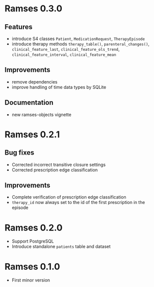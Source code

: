 
# Ramses 0.3.0

## Features

* introduce S4 classes `Patient`, `MedicationRequest`, `TherapyEpisode`
* introduce therapy methods `therapy_table()`, `parenteral_changes()`, `clinical_feature_last`, `clinical_feature_ols_trend`, `clinical_feature_interval`, `clinical_feature_mean`

## Improvements

* remove dependencies
* improve handling of time data types by SQLite

## Documentation

* new ramses-objects vignette

# Ramses 0.2.1

## Bug fixes

* Corrected incorrect transitive closure settings
* Corrected prescription edge classification

## Improvements

* Complete verification of prescription edge classification
* `therapy_id` now always set to the id of the first prescription in the episode

# Ramses 0.2.0

* Support PostgreSQL
* Introduce standalone `patients` table and dataset

# Ramses 0.1.0

* First minor version